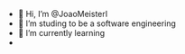 - 👋 Hi, I’m @JoaoMeisterI
- 👀 I’m studing to be a software engineering 
- 🌱 I’m currently learning 
- 

<!---
JoaoMeisterI/JoaoMeisterI is a ✨ special ✨ repository because its `README.md` (this file) appears on your GitHub profile.
You can click the Preview link to take a look at your changes.
--->
